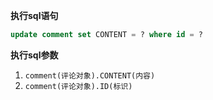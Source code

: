 <p class="panel-title"><b>执行sql语句</b></p>

```sql
update comment set CONTENT = ? where id = ?
```

<p class="panel-title"><b>执行sql参数</b></p>

1. `comment(评论对象).CONTENT(内容)`
2. `comment(评论对象).ID(标识)`

